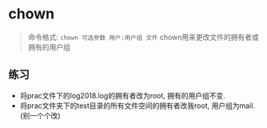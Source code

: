 # chown
> 命令格式: `chown 可选参数 用户:用户组 文件`
> chown用来更改文件的拥有者或拥有的用户组

## 练习
- 将prac文件下的log2018.log的拥有者改为root, 拥有的用户组不变.
- 将prac文件夹下的test目录的所有文件空间的拥有者改我root, 用户组为mail.(别一个个改)











